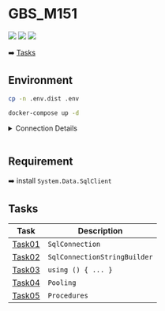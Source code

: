 # GBS_M151

[![](https://img.shields.io/badge/School-GBSSG-green)](https://www.gbssg.ch)
[![](https://img.shields.io/badge/ICT--Module-151-blue)](https://www.modulbaukasten.ch/module/151/3/de-DE?title=Datenbanken-in-Web-Applikation-einbinden)
![](https://img.shields.io/badge/Semester-6-blue)

:arrow_right: [Tasks](#tasks)

## Environment

```bash
cp -n .env.dist .env

docker-compose up -d
```

<details>
    <summary>Connection Details</summary>
    <strong>Host:</strong> <code>localhost,14330</code><br />
    <strong>Username:</strong> <code>sa</code><br />
    <strong>Password:</strong> <code>DEV_1234</code><br />
    <hr />
    <strong>Connection String:</strong> <code>Server=localhost,14330;Database=Northwind;User Id=sa;Password=DEV_1234;</code>
</details>
<br />

## Requirement

:arrow_right: install `System.Data.SqlClient`

## Tasks

| Task                | Description                  |
| ------------------- | ---------------------------- |
| [Task01](./Task01/) | `SqlConnection`              |
| [Task02](./Task02/) | `SqlConnectionStringBuilder` |
| [Task03](./Task03/) | `using () { ... }`           |
| [Task04](./Task04/) | `Pooling`                    |
| [Task05](./Task05/) | `Procedures`                 |
